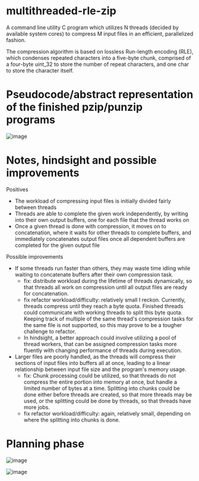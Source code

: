 # multithreaded-rle-zip

A command line utility C program which utilizes N threads (decided by available system cores) to compress M input files in an efficient, parallelized fashion. 

The compression algorithm is based on lossless Run-length encoding (RLE), which condenses repeated characters into a five-byte chunk, comprised of a four-byte uint_32 to store the number of repeat characters, and one char to store the character itself.

# Pseudocode/abstract representation of the finished pzip/punzip programs

![image](https://github.com/nibsuoogee/multithreaded-rle-zip/assets/37696410/bdceb39c-0e36-4f5b-b49d-95e006630c16)

# Notes, hindsight and possible improvements

Positives
- The workload of compressing input files is initially divided fairly between threads
- Threads are able to complete the given work independently, by writing into their own output buffers, one for each file that the thread works on
- Once a given thread is done with compression, it moves on to concatenation, where it waits for other threads to complete buffers, and immediately concatenates output files once all dependent buffers are completed for the given output file

Possible improvements
- If some threads run faster than others, they may waste time idling while waiting to concatenate buffers after their own compression task.
  -  fix: distribute workload during the lifetime of threads dynamically, so that threads all work on compression until all output files are ready for concatenation.
  -  fix refactor workload/difficulty: relatively small I reckon. Currently, threads compress until they reach a byte quota. Finished threads could communicate with working threads to split this byte quota. Keeping track of multiple of the same thread's compression tasks for the same file is not supported, so this may prove to be a tougher challenge to refactor.
  -  In hindsight, a better approach could involve utilizing a pool of thread workers, that can be assigned compression tasks more fluently with changing performance of threads during execution.
- Larger files are poorly handled, as the threads will compress their sections of input files into buffers all at once, leading to a linear relationship between input file size and the program's memory usage.
  -  fix: Chunk processing could be utilized, so that threads do not compress the entire portion into memory at once, but handle a limited number of bytes at a time. Splitting into chunks could be done either before threads are created, so that more threads may be used, or the splitting could be done by threads, so that threads have more jobs.
  -  fix refactor workload/difficulty: again, relatively small, depending on where the splitting into chunks is done.

# Planning phase

![image](https://github.com/nibsuoogee/multithreaded-rle-zip/assets/37696410/d7101144-09c8-4ea5-a004-b7e6ae7d26bc)

![image](https://github.com/nibsuoogee/multithreaded-rle-zip/assets/37696410/9eeb6a03-d72e-413f-abb5-3e75449095dc)

